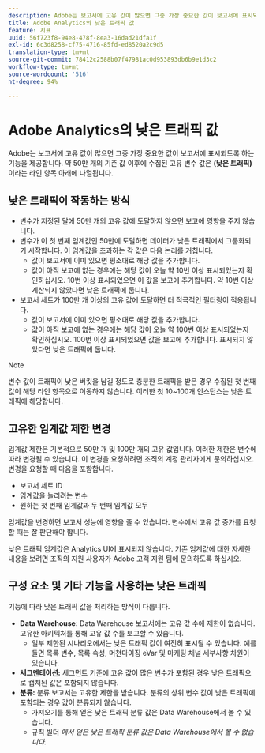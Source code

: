 ```yaml
---
description: Adobe는 보고서에 고유 값이 많으면 그중 가장 중요한 값이 보고서에 표시되도록 하는 기능을 제공합니다.
title: Adobe Analytics의 낮은 트래픽 값
feature: 지표
uuid: 56f723f8-94e8-478f-8ea3-16dad21dfa1f
exl-id: 6c3d8258-cf75-4716-85fd-ed8520a2c9d5
translation-type: tm+mt
source-git-commit: 78412c2588b07f47981ac0d953893db6b9e1d3c2
workflow-type: tm+mt
source-wordcount: '516'
ht-degree: 94%

---
```


# Adobe Analytics의 낮은 트래픽 값

Adobe는 보고서에 고유 값이 많으면 그중 가장 중요한 값이 보고서에 표시되도록 하는 기능을 제공합니다. 약 50만 개의 기존 값 이후에 수집된 고유 변수 값은 **(낮은 트래픽)**&#x200B;이라는 라인 항목 아래에 나열됩니다.

## 낮은 트래픽이 작동하는 방식

* 변수가 지정된 달에 50만 개의 고유 값에 도달하지 않으면 보고에 영향을 주지 않습니다.
* 변수가 이 첫 번째 임계값인 50만에 도달하면 데이터가 낮은 트래픽에서 그룹화되기 시작합니다. 이 임계값을 초과하는 각 값은 다음 논리를 거칩니다.
   * 값이 보고서에 이미 있으면 평소대로 해당 값을 추가합니다.
   * 값이 아직 보고에 없는 경우에는 해당 값이 오늘 약 10번 이상 표시되었는지 확인하십시오. 10번 이상 표시되었으면 이 값을 보고에 추가합니다. 약 10번 이상 계산되지 않았다면 낮은 트래픽에 둡니다.
* 보고서 세트가 100만 개 이상의 고유 값에 도달하면 더 적극적인 필터링이 적용됩니다.
   * 값이 보고서에 이미 있으면 평소대로 해당 값을 추가합니다.
   * 값이 아직 보고에 없는 경우에는 해당 값이 오늘 약 100번 이상 표시되었는지 확인하십시오. 100번 이상 표시되었으면 값을 보고에 추가합니다. 표시되지 않았다면 낮은 트래픽에 둡니다.

>[!NOTE]
>
>변수 값이 트래픽이 낮은 버킷을 남길 정도로 충분한 트래픽을 받은 경우 수집된 첫 번째 값이 해당 라인 항목으로 이동하지 않습니다. 이러한 첫 10~100개 인스턴스는 낮은 트래픽에 해당합니다.

## 고유한 임계값 제한 변경

임계값 제한은 기본적으로 50만 개 및 100만 개의 고유 값입니다. 이러한 제한은 변수에 따라 변경될 수 있습니다. 이 변경을 요청하려면 조직의 계정 관리자에게 문의하십시오. 변경을 요청할 때 다음을 포함합니다.

* 보고서 세트 ID
* 임계값을 늘리려는 변수
* 원하는 첫 번째 임계값과 두 번째 임계값 모두

임계값을 변경하면 보고서 성능에 영향을 줄 수 있습니다. 변수에서 고유 값 증가를 요청할 때는 잘 판단해야 합니다.

낮은 트래픽 임계값은 Analytics UI에 표시되지 않습니다. 기존 임계값에 대한 자세한 내용을 보려면 조직의 지원 사용자가 Adobe 고객 지원 팀에 문의하도록 하십시오.

## 구성 요소 및 기타 기능을 사용하는 낮은 트래픽

기능에 따라 낮은 트래픽 값을 처리하는 방식이 다릅니다.

* **Data Warehouse:** Data Warehouse 보고서에는 고유 값 수에 제한이 없습니다. 고유한 아키텍처를 통해 고유 값 수를 보고할 수 있습니다.
   * 일부 제한된 시나리오에서는 낮은 트래픽 값이 여전히 표시될 수 있습니다. 예를 들면 목록 변수, 목록 속성, 머천다이징 eVar 및 마케팅 채널 세부사항 차원이 있습니다.
* **세그멘테이션:** 세그먼트 기준에 고유 값이 많은 변수가 포함된 경우 낮은 트래픽으로 캡처된 값은 포함되지 않습니다.
* **분류:** 분류 보고서는 고유한 제한을 받습니다. 분류의 상위 변수 값이 낮은 트래픽에 포함되는 경우 값이 분류되지 않습니다.
   * 가져오기를 통해 얻은 낮은 트래픽 분류 값은 Data Warehouse에서 볼 수 있습니다.<!-- AN-115871 -->
   * 규칙 빌더 *에서 얻은 낮은 트래픽 분류 값은 Data Warehouse에서 볼 수 없습니다.*<!-- AN-122872 -->
